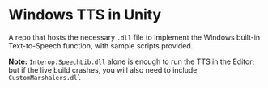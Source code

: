 # Windows TTS in Unity
A repo that hosts the necessary `.dll` file to implement the Windows built-in Text-to-Speech function, 
with sample scripts provided.

**Note:** `Interop.SpeechLib.dll` alone is enough to run the TTS in the Editor; 
but if the live build crashes, you will also need to include `CustomMarshalers.dll`
